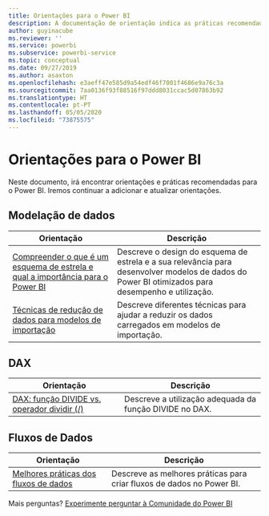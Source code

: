 ```yaml
---
title: Orientações para o Power BI
description: A documentação de orientação indica as práticas recomendadas para a utilização do Power BI.
author: guyinacube
ms.reviewer: ''
ms.service: powerbi
ms.subservice: powerbi-service
ms.topic: conceptual
ms.date: 09/27/2019
ms.author: asaxton
ms.openlocfilehash: e3aeff47e585d9a54edf46f7001f4686e9a76c3a
ms.sourcegitcommit: 7aa0136f93f88516f97ddd8031ccac5d07863b92
ms.translationtype: HT
ms.contentlocale: pt-PT
ms.lasthandoff: 05/05/2020
ms.locfileid: "73875575"
---
```

# <a name="guidance-for-power-bi"></a>Orientações para o Power BI

Neste documento, irá encontrar orientações e práticas recomendadas para o Power BI. Iremos continuar a adicionar e atualizar orientações.

## <a name="data-modeling"></a>Modelação de dados

| Orientação | Descrição |
| --- | --- |
| [Compreender o que é um esquema de estrela e qual a importância para o Power BI](star-schema.md) | Descreve o design do esquema de estrela e a sua relevância para desenvolver modelos de dados do Power BI otimizados para desempenho e utilização. |
| [Técnicas de redução de dados para modelos de importação](import-modeling-data-reduction.md) | Descreve diferentes técnicas para ajudar a reduzir os dados carregados em modelos de importação. |

## <a name="dax"></a>DAX

| Orientação | Descrição |
| --- | --- |
| [DAX: função DIVIDE vs. operador dividir (/)](dax-divide-function-operator.md) | Descreve a utilização adequada da função DIVIDE no DAX. |

## <a name="dataflows"></a>Fluxos de Dados

| Orientação | Descrição |
| --- | --- |
| [Melhores práticas dos fluxos de dados](../service-dataflows-best-practices.md) | Descreve as melhores práticas para criar fluxos de dados no Power BI. |

Mais perguntas? [Experimente perguntar à Comunidade do Power BI](https://community.powerbi.com/)